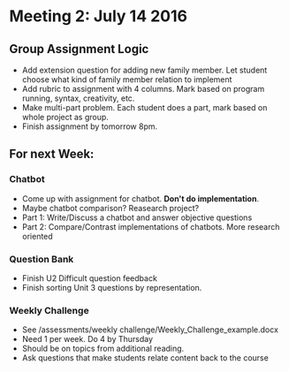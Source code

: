 # Meeting 2: July 14 2016

## Group Assignment Logic
* Add extension question for adding new family member. Let student choose what kind of family member relation to implement
* Add rubric to assignment with 4 columns. Mark based on program running, syntax, creativity, etc.
* Make multi-part problem. Each student does a part, mark based on whole project as group.
* Finish assignment by tomorrow 8pm.

## For next Week:

### Chatbot
* Come up with assignment for chatbot. **Don't do implementation**.
* Maybe chatbot comparison? Reasearch project?
* Part 1: Write/Discuss a chatbot and answer objective questions
* Part 2: Compare/Contrast implementations of chatbots. More research oriented

### Question Bank
* Finish U2 Difficult question feedback
* Finish sorting Unit 3 questions by representation.

### Weekly Challenge
* See /assessments/weekly challenge/Weekly_Challenge_example.docx
* Need 1 per week. Do 4 by Thursday
* Should be on topics from additional reading.
* Ask questions that make students relate content back to the course
